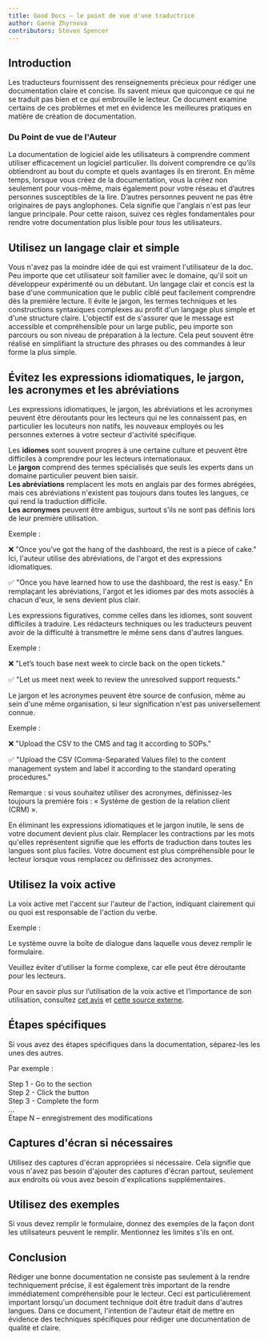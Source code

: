 ```yaml
---
title: Good Docs – le point de vue d'une traductrice
author: Ganna Zhyrnova
contributors: Steven Spencer
---
```


## Introduction

Les traducteurs fournissent des renseignements précieux pour rédiger une documentation claire et concise. Ils savent mieux que quiconque ce qui ne se traduit pas bien et ce qui embrouille le lecteur. Ce document examine certains de ces problèmes et met en évidence les meilleures pratiques en matière de création de documentation.

### Du Point de vue de l'Auteur

La documentation de logiciel aide les utilisateurs à comprendre comment utiliser efficacement un logiciel particulier. Ils doivent comprendre ce qu’ils obtiendront au bout du compte et quels avantages ils en tireront. En même temps, lorsque vous créez de la documentation, vous la créez non seulement pour vous-même, mais également pour votre réseau et d’autres personnes susceptibles de la lire. D’autres personnes peuvent ne pas être originaires de pays anglophones. Cela signifie que l'anglais n'est pas leur langue principale. Pour cette raison, suivez ces règles fondamentales pour rendre votre documentation plus lisible pour _tous_ les utilisateurs.

## Utilisez un langage clair et simple

Vous n'avez pas la moindre idée de qui est vraiment l'utilisateur de la doc. Peu importe que cet utilisateur soit familier avec le domaine, qu'il soit un développeur expérimenté ou un débutant. Un langage clair et concis est la base d'une communication que le public ciblé peut facilement comprendre dès la première lecture. Il évite le jargon, les termes techniques et les constructions syntaxiques complexes au profit d'un langage plus simple et d'une structure claire. L'objectif est de s'assurer que le message est accessible et compréhensible pour un large public, peu importe son parcours ou son niveau de préparation à la lecture. Cela peut souvent être réalisé en simplifiant la structure des phrases ou des commandes à leur forme la plus simple.

## Évitez les expressions idiomatiques, le jargon, les acronymes et les abréviations

Les expressions idiomatiques, le jargon, les abréviations et les acronymes peuvent être déroutants pour les lecteurs qui ne les connaissent pas, en particulier les locuteurs non natifs, les nouveaux employés ou les personnes externes à votre secteur d'activité spécifique.

Les **idiomes** sont souvent propres à une certaine culture et peuvent être difficiles à comprendre pour les lecteurs internationaux.  
Le **jargon** comprend des termes spécialisés que seuls les experts dans un domaine particulier peuvent bien saisir.  
**Les abréviations** remplacent les mots en anglais par des formes abrégées, mais ces abréviations n'existent pas toujours dans toutes les langues, ce qui rend la traduction difficile.  
**Les acronymes** peuvent être ambigus, surtout s'ils ne sont pas définis lors de leur première utilisation.

Exemple :

❌ "Once you’ve got the hang of the dashboard, the rest is a piece of cake." Ici, l'auteur utilise des abréviations, de l'argot et des expressions idiomatiques.

✅ "Once you have learned how to use the dashboard, the rest is easy." En remplaçant les abréviations, l'argot et les idiomes par des mots associés à chacun d'eux, le sens devient plus clair.

Les expressions figuratives, comme celles dans les idiomes, sont souvent difficiles à traduire. Les rédacteurs techniques ou les traducteurs peuvent avoir de la difficulté à transmettre le même sens dans d'autres langues.

Exemple :

❌ "Let’s touch base next week to circle back on the open tickets."

✅ "Let us meet next week to review the unresolved support requests."

Le jargon et les acronymes peuvent être source de confusion, même au sein d'une même organisation, si leur signification n'est pas universellement connue.

Exemple :

❌ "Upload the CSV to the CMS and tag it according to SOPs."

✅ "Upload the CSV (Comma-Separated Values file) to the content management system and label it according to the standard operating procedures."

Remarque : si vous souhaitez utiliser des acronymes, définissez-les toujours la première fois : « Système de gestion de la relation client (CRM) ».

En éliminant les expressions idiomatiques et le jargon inutile, le sens de votre document devient plus clair. Remplacer les contractions par les mots qu'elles représentent signifie que les efforts de traduction dans toutes les langues sont plus faciles. Votre document est plus compréhensible pour le lecteur lorsque vous remplacez ou définissez des acronymes.

## Utilisez la voix active

La voix active met l'accent sur l'auteur de l'action, indiquant clairement qui ou quoi est responsable de l'action du verbe.

Exemple :

Le système ouvre la boîte de dialogue dans laquelle vous devez remplir le formulaire.

Veuillez éviter d'utiliser la forme complexe, car elle peut être déroutante pour les lecteurs.

Pour en savoir plus sur l’utilisation de la voix active et l’importance de son utilisation, consultez [cet avis](active_voice.md) et [cette source externe](https://developers.google.com/tech-writing/one/active-voice).

## Étapes spécifiques

Si vous avez des étapes spécifiques dans la documentation, séparez-les les unes des autres.

Par exemple :

Step 1 - Go to the section  
Step 2 - Click the button  
Step 3 - Complete the form  
...  
Étape N – enregistrement des modifications

## Captures d'écran si nécessaires

Utilisez des captures d'écran appropriées si nécessaire. Cela signifie que vous n'avez pas besoin d'ajouter des captures d'écran partout, seulement aux endroits où vous avez besoin d'explications supplémentaires.

## Utilisez des exemples

Si vous devez remplir le formulaire, donnez des exemples de la façon dont les utilisateurs peuvent le remplir. Mentionnez les limites s'ils en ont.

## Conclusion

Rédiger une bonne documentation ne consiste pas seulement à la rendre techniquement précise, il est également très important de la rendre immédiatement compréhensible pour le lecteur. Ceci est particulièrement important lorsqu'un document technique doit être traduit dans d'autres langues. Dans ce document, l'intention de l'auteur était de mettre en évidence des techniques spécifiques pour rédiger une documentation de qualité et claire.

